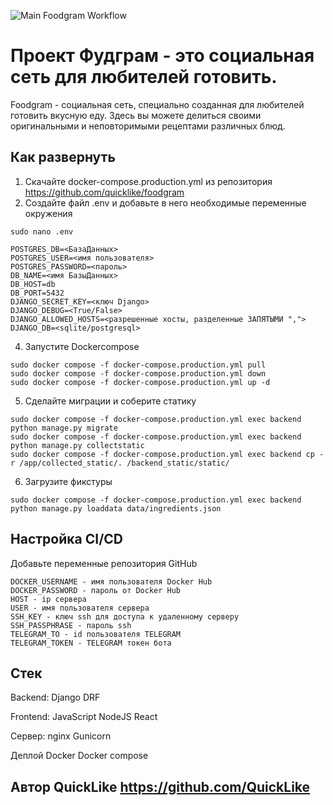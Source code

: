 ![Main Foodgram Workflow](https://github.com/QuickLike/foodgram/actions/workflows/main.yml/badge.svg)
# Проект Фудграм - это социальная сеть для любителей готовить.
Foodgram - социальная сеть, специально созданная для любителей готовить вкусную еду. Здесь вы можете делиться своими оригинальными и неповторимыми рецептами различных блюд.

## Как развернуть
1. Скачайте docker-compose.production.yml из репозитория https://github.com/quicklike/foodgram
2. Создайте файл .env и добавьте в него необходимые переменные окружения
```
sudo nano .env
```
```
POSTGRES_DB=<БазаДанных>
POSTGRES_USER=<имя пользователя>
POSTGRES_PASSWORD=<пароль>
DB_NAME=<имя БазыДанных>
DB_HOST=db
DB_PORT=5432
DJANGO_SECRET_KEY=<ключ Django>
DJANGO_DEBUG=<True/False>
DJANGO_ALLOWED_HOSTS=<разрешенные хосты, разделенные ЗАПЯТЫМИ ",">
DJANGO_DB=<sqlite/postgresql>
```

4. Запустите Dockercompose
```
sudo docker compose -f docker-compose.production.yml pull
sudo docker compose -f docker-compose.production.yml down
sudo docker compose -f docker-compose.production.yml up -d
```
5. Сделайте миграции и соберите статику
```
sudo docker compose -f docker-compose.production.yml exec backend python manage.py migrate
sudo docker compose -f docker-compose.production.yml exec backend python manage.py collectstatic
sudo docker compose -f docker-compose.production.yml exec backend cp -r /app/collected_static/. /backend_static/static/ 
```
6. Загрузите фикстуры
```
sudo docker compose -f docker-compose.production.yml exec backend python manage.py loaddata data/ingredients.json
```

## Настройка CI/CD
Добавьте переменные репозитория GitHub
```
DOCKER_USERNAME - имя пользователя Docker Hub
DOCKER_PASSWORD - пароль от Docker Hub
HOST - ip сервера
USER - имя пользователя сервера
SSH_KEY - ключ ssh для доступа к удаленному серверу
SSH_PASSPHRASE - пароль ssh
TELEGRAM_TO - id пользователя TELEGRAM
TELEGRAM_TOKEN - TELEGRAM токен бота
```

## Стек

Backend:
  Django
  DRF

Frontend:
   JavaScript
   NodeJS
   React

Сервер:
  nginx
  Gunicorn

Деплой
  Docker
  Docker compose


## Автор QuickLike https://github.com/QuickLike
